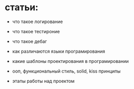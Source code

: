 # статьи:


- что такое логирование
  
- что такое тестироние
  
- что такое дебаг
  
- как различаются языки програмирования
  
- какие шаблоны проектирования в програмировании
  
- ооп, функциональный стиль, solid, kiss принципы
  
- этапы работы над проектом 
